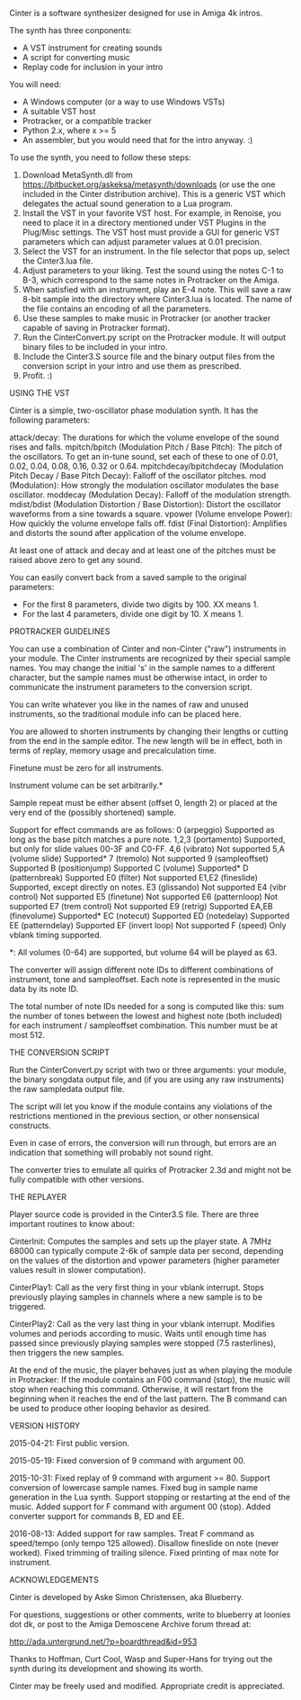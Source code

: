 
Cinter is a software synthesizer designed for use in Amiga 4k intros.

The synth has three conponents:
- A VST instrument for creating sounds
- A script for converting music
- Replay code for inclusion in your intro

You will need:
- A Windows computer (or a way to use Windows VSTs)
- A suitable VST host
- Protracker, or a compatible tracker
- Python 2.x, where x >= 5
- An assembler, but you would need that for the intro anyway. :)


To use the synth, you need to follow these steps:
1. Download MetaSynth.dll from https://bitbucket.org/askeksa/metasynth/downloads
   (or use the one included in the Cinter distribution archive). This is a
   generic VST which delegates the actual sound generation to a Lua program.
2. Install the VST in your favorite VST host. For example, in Renoise, you need
   to place it in a directory mentioned under VST Plugins in the Plug/Misc
   settings. The VST host must provide a GUI for generic VST parameters which
   can adjust parameter values at 0.01 precision.
3. Select the VST for an instrument. In the file selector that pops up, select
   the Cinter3.lua file.
4. Adjust parameters to your liking. Test the sound using the notes C-1 to B-3,
   which correspond to the same notes in Protracker on the Amiga.
5. When satisfied with an instrument, play an E-4 note. This will save a raw
   8-bit sample into the directory where Cinter3.lua is located. The name of
   the file contains an encoding of all the parameters.
6. Use these samples to make music in Protracker (or another tracker capable of
   saving in Protracker format).
7. Run the CinterConvert.py script on the Protracker module. It will output
   binary files to be included in your intro.
8. Include the Cinter3.S source file and the binary output files from the
   conversion script in your intro and use them as prescribed.
9. Profit. :)


USING THE VST

Cinter is a simple, two-oscillator phase modulation synth. It has the following
parameters:

attack/decay:
  The durations for which the volume envelope of the sound rises and falls.
mpitch/bpitch (Modulation Pitch / Base Pitch):
  The pitch of the oscillators. To get an in-tune sound, set each of these to
  one of 0.01, 0.02, 0.04, 0.08, 0.16, 0.32 or 0.64.
mpitchdecay/bpitchdecay (Modulation Pitch Decay / Base Pitch Decay):
  Falloff of the oscillator pitches.
mod (Modulation):
  How strongly the modulation oscillator modulates the base oscillator.
moddecay (Modulation Decay):
  Falloff of the modulation strength.
mdist/bdist (Modulation Distortion / Base Distortion):
  Distort the oscillator waveforms from a sine towards a square.
vpower (Volume envelope Power):
  How quickly the volume envelope falls off.
fdist (Final Distortion):
  Amplifies and distorts the sound after application of the volume envelope.

At least one of attack and decay and at least one of the pitches must be raised
above zero to get any sound.

You can easily convert back from a saved sample to the original parameters:
- For the first 8 parameters, divide two digits by 100. XX means 1.
- For the last 4 parameters, divide one digit by 10. X means 1.


PROTRACKER GUIDELINES

You can use a combination of Cinter and non-Cinter ("raw") instruments in your
module. The Cinter instruments are recognized by their special sample names.
You may change the initial 's' in the sample names to a different character,
but the sample names must be otherwise intact, in order to communicate the
instrument parameters to the conversion script.

You can write whatever you like in the names of raw and unused instruments,
so the traditional module info can be placed here.

You are allowed to shorten instruments by changing their lengths or cutting
from the end in the sample editor. The new length will be in effect, both in
terms of replay, memory usage and precalculation time.

Finetune must be zero for all instruments.

Instrument volume can be set arbitrarily.*

Sample repeat must be either absent (offset 0, length 2) or placed at the very
end of the (possibly shortened) sample.

Support for effect commands are as follows:
0     (arpeggio)      Supported as long as the base pitch matches a pure note.
1,2,3 (portamento)    Supported, but only for slide values 00-3F and C0-FF.
4,6   (vibrato)       Not supported
5,A   (volume slide)  Supported*
7     (tremolo)       Not supported
9     (sampleoffset)  Supported
B     (positionjump)  Supported
C     (volume)        Supported*
D     (patternbreak)  Supported
E0    (filter)        Not supported
E1,E2 (fineslide)     Supported, except directly on notes.
E3    (glissando)     Not supported
E4    (vibr control)  Not supported
E5    (finetune)      Not supported
E6    (patternloop)   Not supported
E7    (trem control)  Not supported
E9    (retrig)        Supported
EA,EB (finevolume)    Supported*
EC    (notecut)       Supported
ED    (notedelay)     Supported
EE    (patterndelay)  Supported
EF    (invert loop)   Not supported
F     (speed)         Only vblank timing supported.

*: All volumes (0-64) are supported, but volume 64 will be played as 63.

The converter will assign different note IDs to different combinations of
instrument, tone and sampleoffset. Each note is represented in the music data
by its note ID.

The total number of note IDs needed for a song is computed like this: sum the
number of tones between the lowest and highest note (both included) for each
instrument / sampleoffset combination. This number must be at most 512.


THE CONVERSION SCRIPT

Run the CinterConvert.py script with two or three arguments: your module,
the binary songdata output file, and (if you are using any raw instruments)
the raw sampledata output file.

The script will let you know if the module contains any violations of the
restrictions mentioned in the previous section, or other nonsensical
constructs.

Even in case of errors, the conversion will run through, but errors are an
indication that something will probably not sound right.

The converter tries to emulate all quirks of Protracker 2.3d and might not be
fully compatible with other versions.


THE REPLAYER

Player source code is provided in the Cinter3.S file. There are three
important routines to know about:

CinterInit:
  Computes the samples and sets up the player state.
  A 7MHz 68000 can typically compute 2-6k of sample data per second,
  depending on the values of the distortion and vpower parameters
  (higher parameter values result in slower computation).

CinterPlay1:
  Call as the very first thing in your vblank interrupt.
  Stops previously playing samples in channels where a new sample is to be
  triggered.

CinterPlay2:
  Call as the very last thing in your vblank interrupt.
  Modifies volumes and periods according to music.
  Waits until enough time has passed since previously playing samples
  were stopped (7.5 rasterlines), then triggers the new samples.

At the end of the music, the player behaves just as when playing the module
in Protracker: If the module contains an F00 command (stop), the music will
stop when reaching this command. Otherwise, it will restart from the
beginning when it reaches the end of the last pattern. The B command can be
used to produce other looping behavior as desired.


VERSION HISTORY

2015-04-21: First public version.

2015-05-19: Fixed conversion of 9 command with argument 00.

2015-10-31: Fixed replay of 9 command with argument >= 80.
            Support conversion of lowercase sample names.
            Fixed bug in sample name generation in the Lua synth.
            Support stopping or restarting at the end of the music.
            Added support for F command with argument 00 (stop).
            Added converter support for commands B, ED and EE.

2016-08-13: Added support for raw samples.
            Treat F command as speed/tempo (only tempo 125 allowed).
            Disallow fineslide on note (never worked).
            Fixed trimming of trailing silence.
            Fixed printing of max note for instrument.


ACKNOWLEDGEMENTS

Cinter is developed by Aske Simon Christensen, aka Blueberry.

For questions, suggestions or other comments, write to blueberry at
loonies dot dk, or post to the Amiga Demoscene Archive forum thread at:

http://ada.untergrund.net/?p=boardthread&id=953

Thanks to Hoffman, Curt Cool, Wasp and Super-Hans for trying out the synth
during its development and showing its worth.

Cinter may be freely used and modified. Appropriate credit is appreciated.
